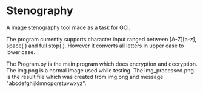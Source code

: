 # Stenography
A image stenography tool made as a task for GCI.

The program currently supports character input ranged between [A-Z][a-z], space( ) and full stop(.).
However it converts all letters in upper case to lower case.

The Program.py is the main program which does encryption and decryption.
The img.png is a normal image used while testing.
The img_processed.png is the result file which was created from img.png and message "abcdefghijklmnopqrstuvwxyz".
